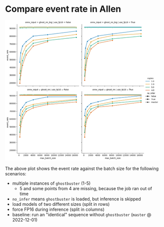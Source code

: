 # Compare event rate in Allen

![event rate vs batch sizes](./evt-rate-vs-batch-size-comparison.png "Event rate vs batch size")

The above plot shows the event rate against the batch size for the
following scenarios:
- multiple instances of `ghostbuster` (1-5)
  - 5 and some points from 4 are missing, because the job ran out of time
- `no_infer` means `ghostbuster` is loaded, but inference is skipped
- load models of two different sizes (split in rows)
- force FP16 during inference (split in columns)
- baseline: run an "identical" sequence without `ghostbuster` (`master` @ 2022-12-01)
